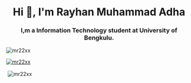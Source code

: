 <h1 align="center">Hi 👋, I'm Rayhan Muhammad Adha</h1>
<h3 align="center">I,m a Information Technology student at University of Bengkulu.</h3>

<p align="left"> <img src="https://komarev.com/ghpvc/?username=mr22xx&label=Profile%20views&color=0e75b6&style=flat" alt="mr22xx" /> </p>

<p align="left"> <a href="https://github.com/ryo-ma/github-profile-trophy"><img src="https://github-profile-trophy.vercel.app/?username=mr22xx" alt="mr22xx" /></a> </p>





<p>&nbsp;<img align="center" src="https://github-readme-stats.vercel.app/api?username=mr22xx&show_icons=true&locale=en" alt="mr22xx" /></p>

